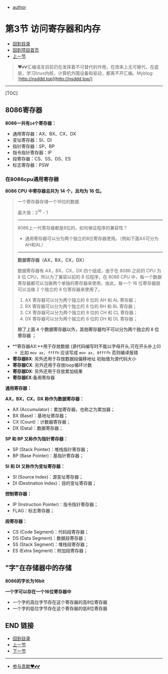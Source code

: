 + [author](https://github.com/3293172751)
# 第3节 访问寄存器和内存
+ [回到目录](../README.md)
+ [回到项目首页](../../README.md)
+ [上一节](2.md)
> ❤️💕💕汇编语言目前仍在发挥着不可替代的作用，在效率上无可替代，在底层，学习linux内核，计算机外围设备和驱动，都离不开汇编。Myblog:[http://nsddd.top](http://nsddd.top/)
---
[TOC]

## 8086寄存器

**8086一共有`14`个寄存器：**

+ 通用寄存器：AX、BX、CX、DX
+ 变址寄存器：SI、DI
+ 指针寄存器：SP、BP
+ 指令指针寄存器：IP
+ 段寄存器：CS、SS、DS、ES
+ 标志寄存器：PSW



### 在8086cpu通用寄存器

**8086 CPU** **中寄存器总共为** **14** **个，且均为** **16** **位。**

> 一个寄存器存储一个16位的数据
>
> 最大值：2<sup>16</sup> - 1
>
> ---
>
> 8086上一代寄存器都是8位的，如何保证程序的兼容性？
>
> + 通用寄存器可以分为两个独立的8位寄存器使用。（例如下面AX可分为AH和AL）
>
> ---
>
> **数据寄存器（AX，BX，CX，DX）**
>
> 数据寄存器有 AX，BX，CX，DX 四个组成，由于在 8086 之前的 CPU 为 8 位 CPU，所以为了兼容以前的 8 位程序，在 8086 CPU 中，每一个数据寄存器都可以当做两个单独的寄存器来使用，由此，每一个 16 位寄存器就可以当做 2 个独立的 8 位寄存器来使用了。
>
> 1. AX 寄存器可以分为两个独立的 8 位的 AH 和 AL 寄存器；
> 2. BX 寄存器可以分为两个独立的 8 位的 BH 和 BL 寄存器；
> 3. CX 寄存器可以分为两个独立的 8 位的 CH 和 CL 寄存器；
> 4. DX 寄存器可以分为两个独立的 8 位的 DH 和 DL 寄存器；
>
> **除了上面 4 个数据寄存器以外，其他寄存器均不可以分为两个独立的 8 位寄存器 ；**



- **寄存器AX:**用于存放数据 (源代码编写时不能以字母开头,可在开头补上0)
  - 比如 `mov ax, ffffh` 应该写成 `mov ax, 0ffffh` 否则编译报错
- **寄存器BX**: 另外还用于存放数据段偏移地址 初始值为源代码大小
- **寄存器CX**: 另外还用于存放loop循环计数
- **寄存器DX**: 另外还用于存放累加结果
- **寄存器EX**:备用寄存器

**通用寄存器：**

**AX，BX，CX，DX 称作为数据寄存器：**

- AX (Accumulator)：累加寄存器，也称之为累加器；
- BX (Base)：基地址寄存器；
- CX (Count)：计数器寄存器；
- DX (Data)：数据寄存器；

**SP 和 BP 又称作为指针寄存器：**

- SP (Stack Pointer)：堆栈指针寄存器；
- BP (Base Pointer)：基指针寄存器；

**SI 和 DI 又称作为变址寄存器：**

- SI (Source Index)：源变址寄存器；
- DI (Destination Index)：目的变址寄存器；

**控制寄存器：**

- IP (Instruction Pointer)：指令指针寄存器；
- FLAG：标志寄存器；

**段寄存器：**

- CS (Code Segment)：代码段寄存器；
- DS (Data Segment)：数据段寄存器；
- SS (Stack Segment)：堆栈段寄存器；
- ES (Extra Segment)：附加段寄存器；



## "字"在存储器中的存储

**8086的字长为16bit**

**一个字可以存在一个16位寄存器中**

+ 一个字的高位字节存在这个寄存器的高8位寄存器
+ 一个字的低位字节存在这个寄存器的低8位寄存器

## END 链接

+ [回到目录](../README.md)
+ [上一节](2.md)
+ [下一节](4.md)
---
+ [参与贡献❤️💕💕](https://github.com/3293172751/Block_Chain/blob/master/Git/git-contributor.md)